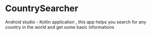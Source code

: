 # CountrySearcher
Android studio - Kotlin application , this app helps you search for any country in the world and get some basic informations 
